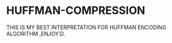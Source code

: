 HUFFMAN-COMPRESSION
===================
THIS IS MY BEST INTERPRETATION FOR HUFFMAN ENCODING ALGORITHM ,ENJOY:D. 
